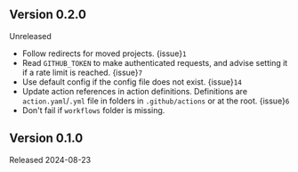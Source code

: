 ## Version 0.2.0

Unreleased

- Follow redirects for moved projects. {issue}`1`
- Read `GITHUB_TOKEN` to make authenticated requests, and advise setting it if
  a rate limit is reached. {issue}`7`
- Use default config if the config file does not exist. {issue}`14`
- Update action references in action definitions. Definitions are
  `action.yaml`/`.yml` file in folders in `.github/actions` or at the root.
  {issue}`6`
- Don't fail if `workflows` folder is missing.

## Version 0.1.0

Released 2024-08-23
